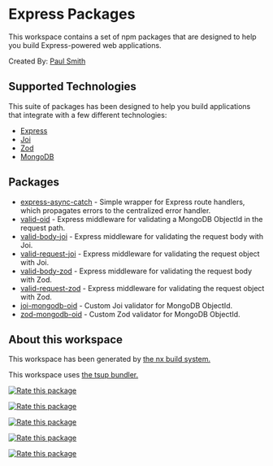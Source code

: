 # Express Packages

This workspace contains a set of npm packages that are designed to help you build Express-powered web applications.

Created By: [Paul Smith](https://github.com/paulsmithkc)

## Supported Technologies

This suite of packages has been designed to help you build applications that integrate with a few different technologies:

- [Express](https://www.npmjs.com/package/express)
- [Joi](https://www.npmjs.com/package/joi)
- [Zod](https://www.npmjs.com/package/zod)
- [MongoDB](https://www.npmjs.com/package/mongodb)

## Packages

- [express-async-catch](./packages/express-async-catch/README.md) - Simple wrapper for Express route handlers, which propagates errors to the centralized error handler.
- [valid-oid](./packages/valid-oid/README.md) - Express middleware for validating a MongoDB ObjectId in the request path.
- [valid-body-joi](./packages/valid-body-joi/README.md) - Express middleware for validating the request body with Joi.
- [valid-request-joi](./packages/valid-request-joi/README.md) - Express middleware for validating the request object with Joi.
- [valid-body-zod](./packages/valid-body-zod/README.md) - Express middleware for validating the request body with Zod.
- [valid-request-zod](./packages/valid-request-zod/README.md) - Express middleware for validating the request object with Zod.
- [joi-mongodb-oid](./packages/joi-mongodb-oid/README.md) - Custom Joi validator for MongoDB ObjectId.
- [zod-mongodb-oid](./packages/zod-mongodb-oid/README.md) - Custom Zod validator for MongoDB ObjectId.

## About this workspace

This workspace has been generated by [the nx build system.](https://nx.dev)

This workspace uses [the tsup bundler.](https://tsup.egoist.dev/)

[//]: # 'openbase badges'

[![Rate this package](https://badges.openbase.com/js/rating/express-async-catch.svg?token=mY6wKRQ5yaQn90hR5gBRmLwKs3bW4uF8lPAi3v8JH9c=)](https://openbase.com/js/express-async-catch?utm_source=embedded&utm_medium=badge&utm_campaign=rate-badge)

[![Rate this package](https://badges.openbase.com/js/rating/valid-oid.svg?token=njp+uJ+K68AiIwwdpYn8Rvcu4faCvaT3JPx7dxn13LQ=)](https://openbase.com/js/valid-oid?utm_source=embedded&utm_medium=badge&utm_campaign=rate-badge)

[![Rate this package](https://badges.openbase.com/js/rating/valid-body-joi.svg?token=mRlFt8lezixEsTzUzNNqOf6sYWoXM7d5+1nS2iN9Jec=)](https://openbase.com/js/valid-body-joi?utm_source=embedded&utm_medium=badge&utm_campaign=rate-badge)

[![Rate this package](https://badges.openbase.com/js/rating/valid-request-joi.svg?token=xWKjdHjd5nRT+3MOlP+fc73ar4HeYUuY5CMufrNrdqM=)](https://openbase.com/js/valid-request-joi?utm_source=embedded&utm_medium=badge&utm_campaign=rate-badge)

[![Rate this package](https://badges.openbase.com/js/rating/valid-body-zod.svg?token=vlM15Hev4GHRseCipleoIVk/fT2B0usOT9X8sQ2pwlY=)](https://openbase.com/js/valid-body-zod?utm_source=embedded&utm_medium=badge&utm_campaign=rate-badge)
